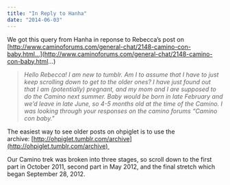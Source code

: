```yaml
---
title: "In Reply to Hanha"
date: "2014-06-03"
---
```


We got this query from Hanha in reponse to Rebecca’s post on [http://www.caminoforums.com/general-chat/2148-camino-con-baby.html…](http://www.caminoforums.com/general-chat/2148-camino-con-baby.html...)

> _Hello Rebecca! I am new to tumblr. Am I to assume that I have to just keep scrolling down to get to the older ones? I have just found out that I am (potentially) pregnant, and my mom and I are supposed to do the Camino next summer. Baby would be born in late February and we’d leave in late June, so 4-5 months old at the time of the Camino. I was looking through your responses on the camino forums “Camino con baby."_ 

The easiest way to see older posts on ohpiglet is to use the archive: [http://ohpiglet.tumblr.com/archive](http://ohpiglet.tumblr.com/archive) 

Our Camino trek was broken into three stages, so scroll down to the first part in October 2011, second part in May 2012, and the final stretch which began September 28, 2012.
